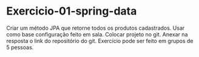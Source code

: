 # Exercicio-01-spring-data

Criar um método JPA que retorne todos os produtos cadastrados.
Usar como base configuração feito em sala.
Colocar projeto no git.
Anexar na resposta o link do repositório do git.
Exercício pode ser feito em grupos de 5 pessoas.

